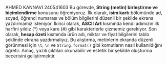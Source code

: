 AHMED KANNAVI
240541603
Bu görevde, **String (metin) birleştirme ve biçimlendirme** konusunu öğreniyoruz.
İlk olarak, **isim kartı** bölümünde ad, soyad, öğrenci numarası ve bölüm bilgilerini düzenli bir şekilde ekrana yazdırmamız isteniyor.
İkinci olarak, **ASCII Art** kısmında kendi adımızın ilk harfini yıldız (*) veya kare (#) gibi karakterlerle çizmemiz gerekiyor.
Son olarak, **hesap özeti** kısmında ürün adı, miktar ve fiyat bilgilerini tablo şeklinde ekrana yazdırmalıyız.
Bu alıştırma, metinlerin ekranda düzenli görünmesi için `\t`, `\n` ve `String.format()` gibi komutların nasıl kullanıldığını öğretir.
Amaç, yazılı çıktıları okunabilir ve estetik bir şekilde oluşturma becerisini geliştirmektir.

